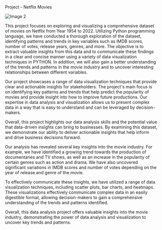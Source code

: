 Project - Netflix Movies 
 
![Image 2](https://user-images.githubusercontent.com/122255738/223031579-22930d57-f4bd-4a14-b509-573403744060.jpg)

This project focuses on exploring and visualizing a comprehensive dataset of movies on Netflix from Year 1954 to 2022. Utilizing Python programming language, we have conducted a thorough exploration of the dataset, identifying patterns and trends in key variables such as IMDB scores, number of votes, release years, genres, and more. The objective is to extract valuable insights from this data and to communicate these findings in a clear and concise manner using a variety of data visualization techniques in PYTHON. In addition, we will also gain a better understanding of the trends and patterns in the movie industry and to uncover interesting relationships between different variables.





Our project showcases a range of data visualization techniques that provide clear and actionable insights for stakeholders. The project's main focus is on identifying key patterns and trends that help predict the popularity of movies and provide insight into how to improve future productions. Our expertise in data analysis and visualization allows us to present complex data in a way that is easy to understand and can be leveraged by decision-makers.

Overall, this project highlights our data analysis skills and the potential value that data-driven insights can bring to businesses. By examining this dataset, we demonstrate our ability to deliver actionable insights that help inform and drive business decisions forward.





Our analysis has revealed several key insights into the movie industry. For example, we have identified a growing trend towards the production of documentaries and TV shows, as well as an increase in the popularity of certain genres such as action and drama. We have also uncovered significant variations in IMDB scores and number of votes depending on the year of release and genre of the movie.

To effectively communicate these insights, we have utilized a range of data visualization techniques, including scatter plots, bar charts, and heatmaps. These visualizations effectively communicate complex data in an easily digestible format, allowing decision-makers to gain a comprehensive understanding of the trends and patterns identified.

Overall, this data analysis project offers valuable insights into the movie industry, demonstrating the power of data analysis and visualization to uncover key trends and patterns.
